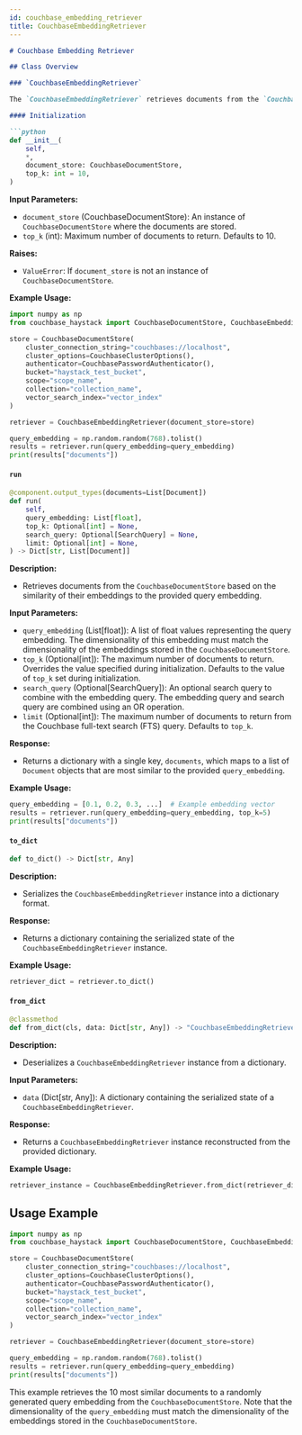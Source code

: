 ```yaml
---
id: couchbase_embedding_retriever
title: CouchbaseEmbeddingRetriever
---
```


```markdown
# Couchbase Embedding Retriever

## Class Overview

### `CouchbaseEmbeddingRetriever`

The `CouchbaseEmbeddingRetriever` retrieves documents from the `CouchbaseDocumentStore` by embedding similarity. The similarity depends on the `vector_search_index` used in the `CouchbaseDocumentStore` and the metric chosen during the creation of the index (e.g., dot product, or L2 norm).

#### Initialization

```python
def __init__(
    self,
    *,
    document_store: CouchbaseDocumentStore,
    top_k: int = 10,
)
```

**Input Parameters:**
- `document_store` (CouchbaseDocumentStore): An instance of `CouchbaseDocumentStore` where the documents are stored.
- `top_k` (int): Maximum number of documents to return. Defaults to 10.

**Raises:**
- `ValueError`: If `document_store` is not an instance of `CouchbaseDocumentStore`.

**Example Usage:**

```python
import numpy as np
from couchbase_haystack import CouchbaseDocumentStore, CouchbaseEmbeddingRetriever

store = CouchbaseDocumentStore(
    cluster_connection_string="couchbases://localhost",
    cluster_options=CouchbaseClusterOptions(),
    authenticator=CouchbasePasswordAuthenticator(),
    bucket="haystack_test_bucket",
    scope="scope_name",
    collection="collection_name",
    vector_search_index="vector_index"
)

retriever = CouchbaseEmbeddingRetriever(document_store=store)

query_embedding = np.random.random(768).tolist()
results = retriever.run(query_embedding=query_embedding)
print(results["documents"])
```

#### `run`

```python
@component.output_types(documents=List[Document])
def run(
    self,
    query_embedding: List[float],
    top_k: Optional[int] = None,
    search_query: Optional[SearchQuery] = None,
    limit: Optional[int] = None,
) -> Dict[str, List[Document]]
```

**Description:**
- Retrieves documents from the `CouchbaseDocumentStore` based on the similarity of their embeddings to the provided query embedding.

**Input Parameters:**
- `query_embedding` (List[float]): A list of float values representing the query embedding. The dimensionality of this embedding must match the dimensionality of the embeddings stored in the `CouchbaseDocumentStore`.
- `top_k` (Optional[int]): The maximum number of documents to return. Overrides the value specified during initialization. Defaults to the value of `top_k` set during initialization.
- `search_query` (Optional[SearchQuery]): An optional search query to combine with the embedding query. The embedding query and search query are combined using an OR operation.
- `limit` (Optional[int]): The maximum number of documents to return from the Couchbase full-text search (FTS) query. Defaults to `top_k`.

**Response:**
- Returns a dictionary with a single key, `documents`, which maps to a list of `Document` objects that are most similar to the provided `query_embedding`.

**Example Usage:**

```python
query_embedding = [0.1, 0.2, 0.3, ...]  # Example embedding vector
results = retriever.run(query_embedding=query_embedding, top_k=5)
print(results["documents"])
```

#### `to_dict`

```python
def to_dict() -> Dict[str, Any]
```

**Description:**
- Serializes the `CouchbaseEmbeddingRetriever` instance into a dictionary format.

**Response:**
- Returns a dictionary containing the serialized state of the `CouchbaseEmbeddingRetriever` instance.

**Example Usage:**

```python
retriever_dict = retriever.to_dict()
```

#### `from_dict`

```python
@classmethod
def from_dict(cls, data: Dict[str, Any]) -> "CouchbaseEmbeddingRetriever"
```

**Description:**
- Deserializes a `CouchbaseEmbeddingRetriever` instance from a dictionary.

**Input Parameters:**
- `data` (Dict[str, Any]): A dictionary containing the serialized state of a `CouchbaseEmbeddingRetriever`.

**Response:**
- Returns a `CouchbaseEmbeddingRetriever` instance reconstructed from the provided dictionary.

**Example Usage:**

```python
retriever_instance = CouchbaseEmbeddingRetriever.from_dict(retriever_dict)
```

## Usage Example

```python
import numpy as np
from couchbase_haystack import CouchbaseDocumentStore, CouchbaseEmbeddingRetriever

store = CouchbaseDocumentStore(
    cluster_connection_string="couchbases://localhost",
    cluster_options=CouchbaseClusterOptions(),
    authenticator=CouchbasePasswordAuthenticator(),
    bucket="haystack_test_bucket",
    scope="scope_name",
    collection="collection_name",
    vector_search_index="vector_index"
)

retriever = CouchbaseEmbeddingRetriever(document_store=store)

query_embedding = np.random.random(768).tolist()
results = retriever.run(query_embedding=query_embedding)
print(results["documents"])
```

This example retrieves the 10 most similar documents to a randomly generated query embedding from the `CouchbaseDocumentStore`. Note that the dimensionality of the `query_embedding` must match the dimensionality of the embeddings stored in the `CouchbaseDocumentStore`.
